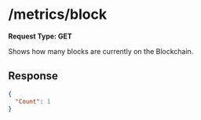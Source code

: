 # /metrics/block

**Request Type: GET**

Shows how many blocks are currently on the Blockchain.

## Response

```json
{
  "Count": 1
}
```
